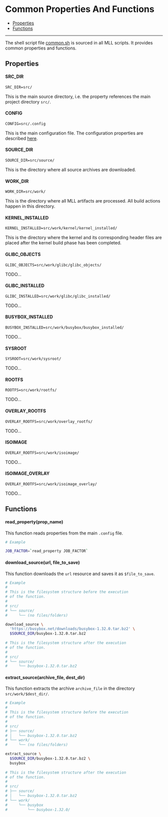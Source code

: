 # Common Properties And Functions

* [Properties](#properties)
* [Functions](#functions)

---

The shell script file [common.sh](https://github.com/ivandavidov/minimal/blob/master/src/common.sh) is sourced in all MLL scripts. It provides common properties and functions.

## Properties

#### SRC_DIR

``SRC_DIR=src/``

This is the main source directory, i.e. the property references the main project directory ``src/``.

#### CONFIG

``CONFIG=src/.config``

This is the main configuration file. The configuration properties are described [here](TODO...). 

#### SOURCE_DIR

``SOURCE_DIR=src/source/``

This is the directory where all source archives are downloaded. 

#### WORK_DIR

``WORK_DIR=src/work/``

This is the directory where all MLL artifacts are processed. All build actions happen in this directory. 

#### KERNEL_INSTALLED

``KERNEL_INSTALLED=src/work/kernel/kernel_installed/``

This is the directory where the kernel and its corresponding header files are placed after the kernel build phase has been completed. 

#### GLIBC_OBJECTS

``GLIBC_OBJECTS=src/work/glibc/glibc_objects/``

TODO...

#### GLIBC_INSTALLED

``GLIBC_INSTALLED=src/work/glibc/glibc_installed/``

TODO...

#### BUSYBOX_INSTALLED

``BUSYBOX_INSTALLED=src/work/busybox/busybox_installed/``

TODO...

#### SYSROOT

``SYSROOT=src/work/sysroot/``

TODO...

#### ROOTFS

``ROOTFS=src/work/rootfs/``

TODO...

#### OVERLAY_ROOTFS

``OVERLAY_ROOTFS=src/work/overlay_rootfs/``

TODO...

#### ISOIMAGE

``OVERLAY_ROOTFS=src/work/isoimage/``

TODO...

#### ISOIMAGE_OVERLAY

``OVERLAY_ROOTFS=src/work/isoimage_overlay/``

TODO...

## Functions

#### read_property(prop_name)

This function reads properties from the main ``.config`` file.

```bash
# Example

JOB_FACTOR=`read_property JOB_FACTOR`
```

#### download_source(url, file_to_save)

This function downloads the ``url`` resource and saves it as ``$file_to_save``.

```bash
# Example
#
# This is the filesystem structure before the execution
# of the function.
#
# src/
# └── source/
#     └── (no files/folders)

download_source \
  'https://busybox.net/downloads/busybox-1.32.0.tar.bz2' \
  $SOURCE_DIR/busybox-1.32.0.tar.bz2
  
# This is the filesystem structure after the execution
# of the function.
#
# src/
# └── source/
#     └── busybox-1.32.0.tar.bz2
```

#### extract_source(archive_file, dest_dir)

This function extracts the archive ``archive_file`` in the directory ``src/work/$dest_dir/``.

```bash
# Example
#
# This is the filesystem structure before the execution
# of the function.
#
# src/
# ├── source/
# │   └── busybox-1.32.0.tar.bz2
# └── work/
#     └── (no files/folders)

extract_source \
  $SOURCE_DIR/busybox-1.32.0.tar.bz2 \
  busybox
  
# This is the filesystem structure after the execution
# of the function.
#
# src/
# ├── source/
# │   └── busybox-1.32.0.tar.bz2
# └── work/
#     └── busybox
#         └── busybox-1.32.0/
```


